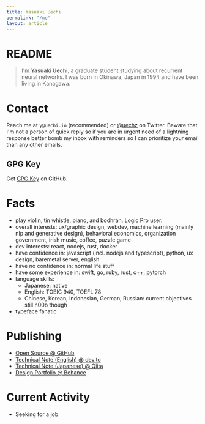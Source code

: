 ```yaml
---
title: Yasuaki Uechi
permalink: "/me"
layout: article
---
```


<style>
img {
  width: auto !important;
}
</style>

# README

> I'm **Yasuaki Uechi**, a graduate student studying about recurrent neural networks. I was born in Okinawa, Japan in 1994 and have been living in Kanagawa.

# Contact

Reach me at `y@uechi.io` (recommended) or [@uechz](https://twitter.com/uechz) on Twitter. Beware that I'm not a person of quick reply so if you are in urgent need of a lightning response better bomb my inbox with reminders so I can prioritize your email than any other emails.

## GPG Key

Get [GPG Key](https://github.com/uetchy.gpg) on GitHub.

# Facts

- play violin, tin whistle, piano, and bodhrán. Logic Pro user.
- overall interests: ux/graphic design, webdev, machine learning (mainly nlp and generative design), behavioral economics, organization government, irish music, coffee, puzzle game
- dev interests: react, nodejs, rust, docker
- have confidence in: javascript (incl. nodejs and typescript), python, ux design, baremetal server, english
- have no confidence in: normal life stuff
- have some experience in: swift, go, ruby, rust, c++, pytorch
- language skills:
  - Japanese: native
  - English: TOEIC 940, TOEFL 78
  - Chinese, Korean, Indonesian, German, Russian: current objectives still n00b though
- typeface fanatic

# Publishing

- [Open Source @ GitHub](https://github.com/uetchy)
- [Technical Note (English) @ dev.to](https://dev.to/uetchy)
- [Technical Note (Japanese) @ Qiita](https://qiita.com/uetchy)
- [Design Portfolio @ Behance](https://www.behance.net/uechi)

# Current Activity

- Seeking for a job
